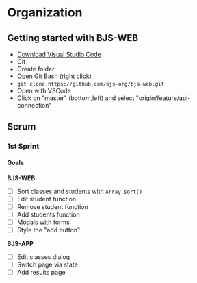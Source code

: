 # Organization

## Getting started with BJS-WEB
* [Download Visual Studio Code](https://code.visualstudio.com/)
* Git
* Create folder
* Open Git Bash (right click)
* `git clone https://github.com/bjs-org/bjs-web.git`
* Open with VSCode
* Click on "master" (bottom,left) and select "origin/feature/api-connection"

## Scrum

### 1st Sprint
#### Goals
**BJS-WEB**
- [ ] Sort classes and students with `Array.sort()`
- [ ] Edit student function
- [ ] Remove student function
- [ ] Add students function
- [ ] [Modals](https://getbootstrap.com/docs/4.4/components/modal/) with [forms](https://getbootstrap.com/docs/4.4/components/forms/)
- [ ] Style the "add button"

**BJS-APP**
- [ ] Edit classes dialog
- [ ] Switch page via state
- [ ] Add results page
